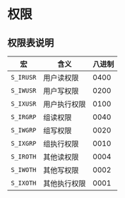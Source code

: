 # 权限

## 权限表说明

| 宏        | 含义         | 八进制 |
| --------- | ------------ | ------ |
| `S_IRUSR` | 用户读权限   | 0400   |
| `S_IWUSR` | 用户写权限   | 0200   |
| `S_IXUSR` | 用户执行权限 | 0100   |
| `S_IRGRP` | 组读权限     | 0040   |
| `S_IWGRP` | 组写权限     | 0020   |
| `S_IXGRP` | 组执行权限   | 0010   |
| `S_IROTH` | 其他读权限   | 0004   |
| `S_IWOTH` | 其他写权限   | 0002   |
| `S_IXOTH` | 其他执行权限 | 0001   |